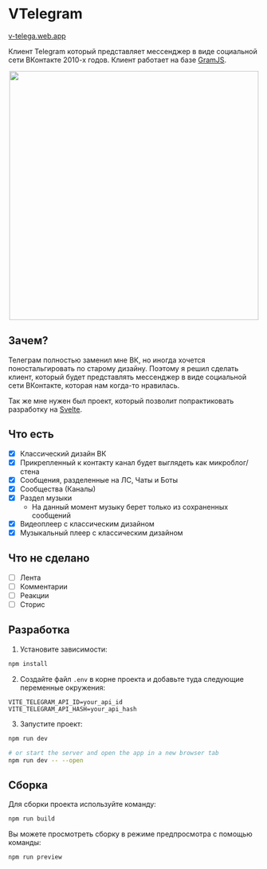 # VTelegram
[v-telega.web.app](https://v-telega.web.app)  

Клиент Telegram который представляет мессенджер в виде социальной сети ВКонтакте 2010-х годов. Клиент работает на базе [GramJS](https://github.com/gram-js/gramjs). 
<p align="center"> <img src="https://github.com/user-attachments/assets/33aa6939-2ce9-4831-bea1-705283883295" width="500" /> </p>

## Зачем?
Телеграм полностью заменил мне ВК, но иногда хочется поностальгировать по старому дизайну.
Поэтому я решил сделать клиент, который будет представлять мессенджер в виде социальной сети 
ВКонтакте, которая нам когда-то нравилась.   

Так же мне нужен был проект, который позволит попрактиковать разработку на [Svelte](https://svelte.dev).


## Что есть

- [x] Классический дизайн ВК
- [x] Прикрепленный к контакту канал будет выглядеть как микроблог/стена
- [x] Сообщения, разделенные на ЛС, Чаты и Боты
- [x] Сообщества (Каналы)
- [x] Раздел музыки
  - На данный момент музыку берет только из сохраненных сообщений
- [x] Видеоплеер c классическим дизайном
- [x] Музыкальный плеер с классическим дизайном

## Что не сделано
- [ ] Лента
- [ ] Комментарии
- [ ] Реакции
- [ ] Сторис

## Разработка
1. Установите зависимости:
```bash
npm install
```

2. Создайте файл `.env` в корне проекта и добавьте туда следующие переменные окружения:
```env
VITE_TELEGRAM_API_ID=your_api_id
VITE_TELEGRAM_API_HASH=your_api_hash
```

3. Запустите проект:
```bash
npm run dev

# or start the server and open the app in a new browser tab
npm run dev -- --open
```

## Cборка

Для сборки проекта используйте команду:
```bash
npm run build
```

Вы можете просмотреть сборку в режиме предпросмотра с помощью команды:
```bash
npm run preview
```
